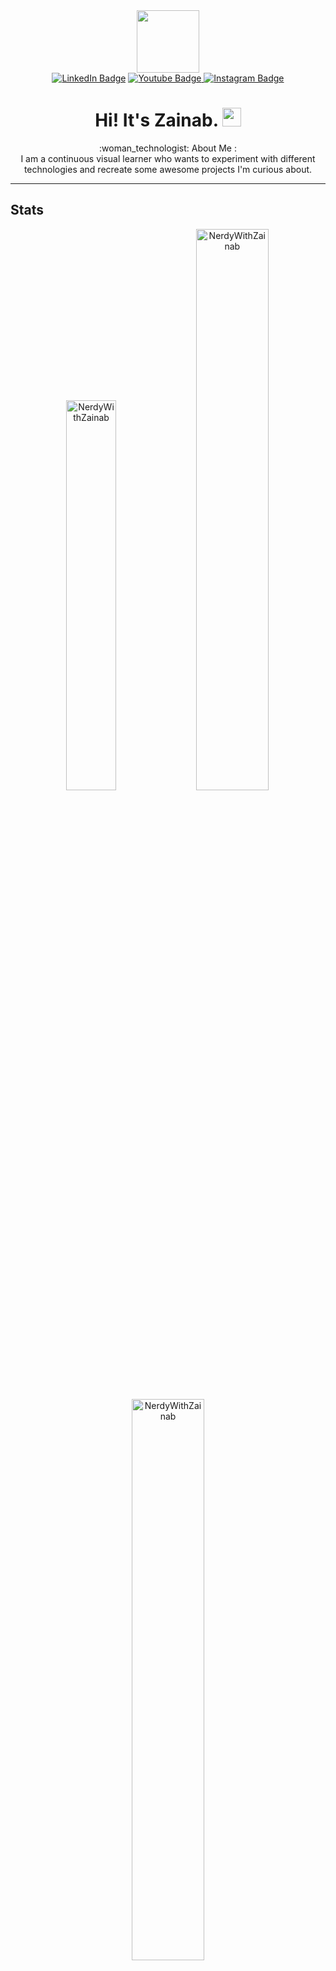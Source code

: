 <div id="header" align="center">
  <img src="https://media.tenor.com/QVC1Nmb9TwUAAAAi/coding.gif" width="100"/>
  <div id="badges">
    <a href="https://www.linkedin.com/feed/">  <img src="https://img.shields.io/badge/LinkedIn-blue?style=for-the-badge&logo=linkedin&logoColor=white" alt="LinkedIn Badge"/></a>
<a href="https://www.youtube.com/channel/UCZ1TVmJJ3lvVgsXlvCKx71w">
    <img src="https://img.shields.io/badge/YouTube-red?style=for-the-badge&logo=youtube&logoColor=white" alt="Youtube Badge"/>
</a>
<a href="https://www.instagram.com/nerdywithzainab/">
  <img src="https://img.shields.io/badge/Instagram-pink?style=for-the-badge&logo=instagram&logoColor=black" alt="Instagram Badge"/>
</a> 
</div>
  <img src="https://komarev.com/ghpvc/?username=NerdyWithZainab&style=flat-square&color=blue" alt=""/>
  <h1>
  Hi! It's Zainab.
  <img src="https://media.giphy.com/media/hvRJCLFzcasrR4ia7z/giphy.gif" width="30px"/>
</h1>
</div>
<div align="center">:woman_technologist:  About Me :</div>


<div align="center">I am a continuous visual learner who wants to experiment with different technologies and recreate some awesome projects I'm curious about.</div>
<hr>

<h2>Stats</h2>

<p align="center">
<img width="40%" src="https://github-readme-stats.vercel.app/api/top-langs?username=NerdyWithZainab&show_icons=true&theme=dracula&title_color=ff8000&text_color=ffffff&bg_color=6a6a6a&locale=en&layout=compact&hide_border=true" alt="NerdyWithZainab"/>
<img width="48%" src="https://github-readme-stats.vercel.app/api?username=NerdyWithZainab&show_icons=true&theme=dracula&title_color=ff8000&text_color=ffffff&bg_color=6a6a6a&locale=en&hide_border=true" alt="NerdyWithZainab" />
<img width="48%" src="https://github-readme-streak-stats.herokuapp.com/?user=NerdyWithZainab&theme=highcontrast&hide_border=true" alt="NerdyWithZainab" />
</p>

<h3>Programming Languages</h3>
<hr>
<p float="left">
  <img src="https://github.com/user-attachments/assets/4d3817c8-04a6-4332-83b7-f948c49019e4" width="50"/>
  &nbsp;&nbsp;
  <img src="https://github.com/user-attachments/assets/05b48726-0be9-4083-95b5-d09990d9f404" width="50"/>
  &nbsp;&nbsp;
  <img src="https://github.com/user-attachments/assets/d9383995-003b-42b5-9117-1c7fe208981f" width="50"/>
</p>

<h3>Frameworks</h3>
<hr>
<p float="left">
  <img src="https://github.com/user-attachments/assets/9526bd78-1b97-481a-8732-5166b48d48fb" width="50"/>
  <img src="https://github.com/user-attachments/assets/2a1f7a1c-8566-4546-a1d9-9358906688d6" width="50"/>
</p>
